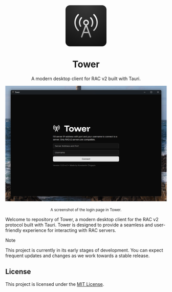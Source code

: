 <div align="center">
<img src="/.github/assets/image.png" width="128" align="center">
</div>

<h1 align="center">Tower </h1>
<p align="center">A modern desktop client for RAC v2 built with Tauri.</p>

![Screenshot of the login page in Tower](/.github/assets/login.png)
<div align="center">
<small align="center">A screenshot of the login page in Tower.</small>
</div>

Welcome to repository of Tower, a modern desktop client for the RAC v2 protocol built with Tauri.
Tower is designed to provide a seamless and user-friendly experience for interacting with RAC servers.

> [!NOTE]
> This project is currently in its early stages of development. You can expect frequent updates and changes as we work
> towards a stable release.

## License

This project is licensed under the [MIT License](LICENSE).